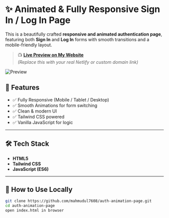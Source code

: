 # ✨ Animated & Fully Responsive Sign In / Log In Page

This is a beautifully crafted **responsive and animated authentication page**, featuring both **Sign In** and **Log In** forms with smooth transitions and a mobile-friendly layout.

> 📺 **[Live Preview on My Website](https://mahmudul-auth-page.netlify.app/)**  
> *(Replace this with your real Netlify or custom domain link)*

![Preview](https://github.com/user-attachments/assets/55add689-3316-4849-a263-59072876ba55)

## 🚀 Features

- ✅ Fully Responsive (Mobile / Tablet / Desktop)
- ✅ Smooth Animations for form switching
- ✅ Clean & modern UI
- ✅ Tailwind CSS powered
- ✅ Vanilla JavaScript for logic

---

## 🛠 Tech Stack

- **HTML5**
- **Tailwind CSS**
- **JavaScript (ES6)**

---

## 🧪 How to Use Locally

```bash
git clone https://github.com/mahmudul7608/auth-animation-page.git
cd auth-animation-page
open index.html in browser
